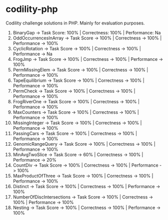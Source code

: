 # codility-php
Codility challenge solutions in PHP. Mainly for evaluation purposes.  

1. BinaryGap -> Task Score: 100% | Correctness: 100% | Performance: Na
2. OddOccurrencesInArray -> Task Score -> 100% | Correctness -> 100% | Performance -> 100%
3. CyclicRotation -> Task Score -> 100% | Correctness -> 100% | Performance -> Na
4. FrogJmp -> Task Score -> 100% | Correctness -> 100% | Performance -> 100%
5. PermMissingElem -> Task Score -> 100% | Correctness -> 100% | Performance -> 100%
6. TapeEquilibrium -> Task Score -> 100% | Correctness -> 100% | Performance -> 100%
7. PermCheck -> Task Score -> 100% | Correctness -> 100% | Performance -> 100%
8. FrogRiverOne -> Task Score -> 100% | Correctness -> 100% | Performance -> 100%
9. MaxCounters -> Task Score -> 100% | Correctness -> 100% | Performance -> 100%
10. MissingInteger -> Task Score -> 100% | Correctness -> 100% | Performance -> 100%
11. PassingCars -> Task Score -> 100% | Correctness -> 100% | Performance -> 100%
12. GenomicRangeQuery -> Task Score -> 100% | Correctness -> 100% | Performance -> 100%
13. MinAvgTwoSlice -> Task Score -> 60% | Correctness -> 100% | Performance -> 20%
14. CountDiv -> Task Score -> 100% | Correctness -> 100% | Performance -> 100%
15. MaxProductOfThree -> Task Score -> 100% | Correctness -> 100% | Performance -> 100%
16. Distinct -> Task Score -> 100% | Correctness -> 100% | Performance -> 100%
17. NumberOfDiscIntersections -> Task Score -> 100% | Correctness -> 100% | Performance -> 100%
18. Nesting -> Task Score -> 100% | Correctness -> 100% | Performance -> 100%
